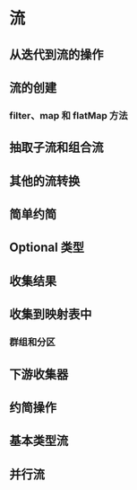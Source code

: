 # 流

## 从迭代到流的操作

## 流的创建

### filter、map 和 flatMap 方法

## 抽取子流和组合流

## 其他的流转换

## 简单约简

## Optional 类型

## 收集结果

## 收集到映射表中

### 群组和分区

## 下游收集器

## 约简操作

## 基本类型流

## 并行流
